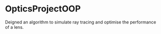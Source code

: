 # OpticsProjectOOP
Deigned an algorithm to simulate ray tracing and optimise the performance of a lens.
